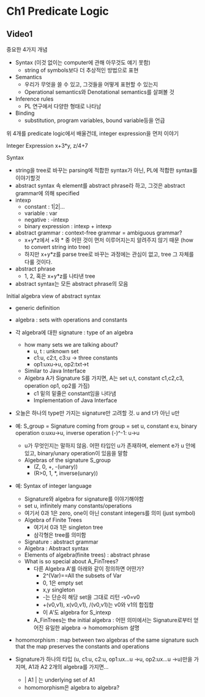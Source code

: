 # Ch1 Predicate Logic

## Video1

중요한 4가지 개념
- Syntax (이것 없이는 computer에 관해 아무것도 얘기 못함)
  - string of symbols보다 더 추상적인 방법으로 표현
- Semantics 
  - 우리가 무엇을 쓸 수 있고, 그것들을 어떻게 표현할 수 있는지
  - Operational semantics와 Denotational semantics를 살펴볼 것
- Inference rules 
  - PL 연구에서 다양한 형태로 나타남
- Binding 
  - substitution, program variables, bound variable등을 언급

위 4개를 predicate logic에서 배울건데, integer expression을 먼저 이야기

Integer Expression
x+3*y, z/4+7

Syntax
- string을 tree로 바꾸는 parsing에 적합한 syntax가 아닌, PL에 적합한 syntax를 이야기할것
- abstract syntax 속 element를 abstract phrase라 하고, 그것은 abstract grammar에 의해 specified
- intexp
  - constant : 1|2|...
  - variable : var
  - negative : -intexp
  - binary expression : intexp + intexp
- abstract grammar : context-free grammar = ambiguous grammar?
  - x+y*z에서 +와 * 중 어떤 것이 먼저 이루어지는지 알려주지 않기 때문 (how to convert string into tree)
  - 하지만 x+y*z를 parse tree로 바꾸는 과정에는 관심이 없고, tree 그 자체를 다룰 것이다.
- abstract phrase
  - 1, 2, 혹은 x+y*z를 나타낸 tree
- abstract syntax는 모든 abstract phrase의 모음

Initial algebra view of abstract syntax
- generic definition
- algebra : sets with operations and constants
- 각 algebra에 대한 signature : type of an algebra
  - how many sets we are talking about?
    - u, t : unknown set
    - c1:u, c2:t, c3:u -> three constants
    - op1:uxu->u, op2:txt->t
  - Similar to Java Interface
  - Algebra A가 Signature S를 가지면, A는 set u,t, constant c1,c2,c3, operation op1, op2를 가짐)
    - c1 밑의 밑줄은 constant임을 나타냄
    - Implementation of Java Interface
- 오늘은 하나의 type만 가지는 signature만 고려할 것. u and t가 아닌 u만
- 예: S_group = Signature coming from group = set u, constant e:u, binary operation o:uxu->u, inverse operation (-)^-1: u->u
  - u가 무엇인지는 말하지 않음. 어떤 타입인 u가 존재하며, element e가 u 안에 있고, binary/unary operation이 있음을 말함
  - Algebras of the signature S_group
    - (Z, 0, +, -(unary))
    - (R>0, 1, *, inverse(unary))
- 예: Syntax of integer language
  - Signature와 algebra for signature를 이야기해야함
  - set u, infinitely many constants/operations
  - 여기서 0과 1은 zero, one이 아닌 constant integers를 의미 (just symbol)
  - Algebra of Finite Trees
    - 여기서 0과 1은 singleton tree
    - 삼각형은 tree를 의미함
  - Signature : abstract grammar
  - Algebra : Abstract syntax
  - Elements of algebra(finite trees) : abstract phrase
  - What is so special about A_FinTrees?
    - 다른 Algebra A'를 아래와 같이 정의하면 어떤가?
      - 2^(Var)==All the subsets of Var
      - 0, 1은 empty set
      - x,y singleton
      - -는 단순히 해당 set을 그대로 리턴 -v0=v0
      - +(v0,v1), x(v0,v1), /(v0,v1)는 v0와 v1의 합집합
      - 이 A'도 algebra for S_intexp
    - A_FinTrees는 the initial algebra : 어떤 의미에서는 Signature로부터 얻어진 유일한 algebra -> homomorphism 설명

- homomorphism : map between two algebras of the same signature such that the map preserves the constants and operations
- Signature가 하나의 타입 (u, c1:u, c2:u, op1:ux...u ->u, op2:ux...u ->u)만을 가지며, A1과 A2 2개의 algebra를 가지면...
  - | A1 | 는 underlying set of A1
  - homomorphism은 algebra to algebra?